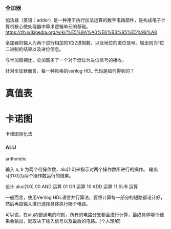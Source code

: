 ### 全加器

加法器（英语：adder）是一种用于执行加法运算的数字电路部件，是构成电子计算机核心微处理器中算术逻辑单元的基础。
https://zh.wikipedia.org/wiki/%E5%8A%A0%E6%B3%95%E5%99%A8

全加器的输入为两个进行相加的1位2进制数，以及地位的进位信号。输出则为1位二进制的结果以及进位信息。

与半加器相比，全加器多了一个对于低位为进位信号的接收。

针对全加器而言，每一种风格的verilog HDL 代码是如何得到的？


# 真值表

# 卡诺图

卡诺图简化法

### ALU

arithmetic

输入 a, b 为两个待操作数，alu[1:0]来指示对两个操作数所进行的操作。
输出 s[31:0]为两个操作数运行的结果。

设计
aluc[1:0]
00  AND 运算
01  OR  运算
10  ADD 运算
11  SUB 运算

一般而言，使用Verilog HDL语言并行算法，要将计算每一部分的短路都设计好，然后再由输入进行选择具体执行哪个电路。

可以说，在alu内部通电的时刻，所有的电路分支都会进行计算，最终具体哪个结果会输出，就取决于输入信号以及最后的电路。[个人理解]



